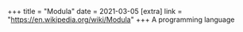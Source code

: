 +++
title = "Modula"
date = 2021-03-05
[extra]
link = "https://en.wikipedia.org/wiki/Modula"
+++
A programming language

